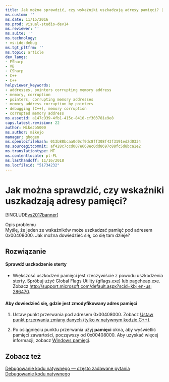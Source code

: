 ```yaml
---
title: Jak można sprawdzić, czy wskaźniki uszkadzają adresy pamięci? | Microsoft Docs
ms.custom: ''
ms.date: 11/15/2016
ms.prod: visual-studio-dev14
ms.reviewer: ''
ms.suite: ''
ms.technology:
- vs-ide-debug
ms.tgt_pltfrm: ''
ms.topic: article
dev_langs:
- FSharp
- VB
- CSharp
- C++
- C++
helpviewer_keywords:
- addresses, pointers corrupting memory address
- memory, corruption
- pointers, corrupting memory addresses
- memory address corruption by pointers
- debugging [C++], memory corruption
- corrupted memory address
ms.assetid: a147c939-4fb1-415c-8410-cf303781e9e8
caps.latest.revision: 22
author: MikeJo5000
ms.author: mikejo
manager: ghogen
ms.openlocfilehash: 013b88bcaa0d0cf9dc8ff308f43f3191ed2d0334
ms.sourcegitcommit: af428c7ccd007e668ec0dd8697c88fc5d8bca1e2
ms.translationtype: MT
ms.contentlocale: pl-PL
ms.lasthandoff: 11/16/2018
ms.locfileid: "51734232"
---
```

# <a name="how-can-i-find-out-if-my-pointers-corrupt-a-memory-address"></a>Jak można sprawdzić, czy wskaźniki uszkadzają adresy pamięci?
[!INCLUDE[vs2017banner](../includes/vs2017banner.md)]

Opis problemu  
 Myślę, że jeden ze wskaźników może uszkadzać pamięć pod adresem 0x00408000. Jak można dowiedzieć się, co się tam dzieje?  
  
## <a name="solution"></a>Rozwiązanie  
  
#### <a name="check-for-heap-corruption"></a>Sprawdź uszkodzenie sterty  
  
-   Większość uszkodzeń pamięci jest rzeczywiście z powodu uszkodzenia sterty. Spróbuj użyć Global Flags Utility (gflags.exe) lub pageheap.exe. Zobacz [ http://support.microsoft.com/default.aspx?scid=kb; en-us; 286470](http://support.microsoft.com/default.aspx?scid=kb;en-us;286470).  
  
#### <a name="to-find-where-the-memory-address-is-modified"></a>Aby dowiedzieć się, gdzie jest zmodyfikowany adres pamięci  
  
1.  Ustaw punkt przerwania pod adresem 0x00408000. Zobacz [Ustaw punkt przerwania zmiany danych (tylko w natywnym kodzie C++)](../debugger/using-breakpoints.md#BKMK_set_a_data_breakpoint_native_cplusplus_only).  
  
2.  Po osiągnięciu punktu przerwania użyj **pamięci** okna, aby wyświetlić pamięci zawartości, począwszy od 0x00408000. Aby uzyskać więcej informacji, zobacz [Windows pamięci](../debugger/memory-windows.md).  
  
## <a name="see-also"></a>Zobacz też  
 [Debugowanie kodu natywnego — często zadawane pytania](../debugger/debugging-native-code-faqs.md)   
 [Debugowanie kodu natywnego](../debugger/debugging-native-code.md)



